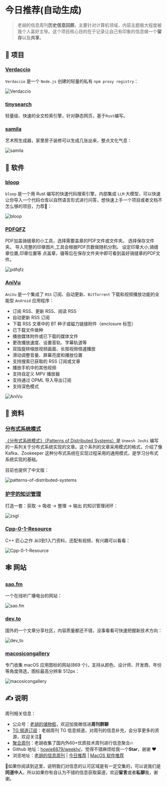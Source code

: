# 今日推荐(自动生成)

> 老胡的信息周刊**历史信息回顾**，主要针对计算机领域，内容主题极大程度被我个人喜好主导。这个项目核心目的在于记录让自己有印象的信息做一个**留存**以及**共享**。


## 🎯 项目 

### [Verdaccio](https://github.com/verdaccio/verdaccio)

`Verdaccio` 是一个 `Node.js` 创建的轻量的私有 `npm proxy registry`：

![Verdaccio](https://images-1252557999.file.myqcloud.com/uPic/CRinc4.jpg) 

### [tinysearch](https://github.com/tinysearch/tinysearch)

轻量级、快速的全文检索引擎，针对静态网页，基于`Rust`编写。 

### [samila](https://github.com/sepandhaghighi/samila)

艺术照生成器，家里房子装修可以生成几张出来，整点文化气息：

![samila](https://images-1252557999.file.myqcloud.com/uPic/pHS7Co.png) 

## 🤖 软件 

### [bloop](https://github.com/BloopAI/bloop)

`bloop` 是一个用 Rust 编写的快速代码搜索引擎，内部集成 `LLM` 大模型，可以快速让你导入一个代码仓库以自然语言形式进行问答，想快速上手一个项目或者文档不怎么够的项目，力荐👀：

![bloop](https://images-1252557999.file.myqcloud.com/uPic/bloop.jpg) 

### [PDFQFZ](https://github.com/flytkgl/PDFQFZ)

PDF加盖骑缝章的小工具，选择需要盖章的PDF文件或文件夹。 选择保存文件夹。 导入完整的印章图片,工具会根据PDF页数做随机分割。 设定印章大小,骑缝章位置,印章位置等 点盖章，骚等后在保存文件夹中即可看到盖好骑缝章的PDF文件。

![pdfqfz](https://images-1252557999.file.myqcloud.com/uPic/pdfqfz.jpg) 

### [AniVu](https://github.com/SkyD666/AniVu)

`AniVu` 是一个集成了 `RSS` 订阅、自动更新、`BitTorrent` 下载和视频播放功能的全能型 `Android` 应用程序：

- 订阅 RSS、更新 RSS、阅读 RSS
- 自动更新 RSS 订阅
- 下载 RSS 文章中的 BT 种子或磁力链接附件（enclosure 标签）
- 已下载文件做种
- 播放媒体附件或已下载的媒体文件
- 更改播放速度、设置音轨、字幕轨道等
- 双指旋转缩放视频画面、长按视频倍速播放
- 滑动调整音量、屏幕亮度和播放位置
- 支持搜索已获取的 RSS 订阅或文章
- 播放手机中的其他视频
- 支持自定义 MPV 播放器
- 支持通过 OPML 导入导出订阅
- 支持深色模式

![AniVu](https://images-1252557999.file.myqcloud.com/uPic/telegram-cloud-photo-size-1-4911250770779811003-y.jpg) 

## 👀 资料 

### [分布式系统模式](https://github.com/dreamhead/patterns-of-distributed-systems)

[《分布式系统模式》（Patterns of Distributed Systems）](https://martinfowler.com/articles/patterns-of-distributed-systems/)是 `Unmesh Joshi` 编写的一系列关于分布式系统实现的文章。这个系列的文章采用模式的格式，介绍了像 Kafka、Zookeeper 这种分布式系统在实现过程采用的通用模式，是学习分布式系统实现的基础。

目前也提供了中文版：

![patterns-of-distributed-systems](https://images-1252557999.file.myqcloud.com/uPic/ZlA2Zu.png) 

### [护宇的知识管理](https://www.yuque.com/huyuya/zsgl)

打造一套：获取 → 吸收 → 整理 → 输出 的知识管理闭环：

![zsgl](https://images-1252557999.file.myqcloud.com/uPic/zsgl.jpg) 

### [Cpp-0-1-Resource](https://github.com/AnkerLeng/Cpp-0-1-Resource)

C++ 匠心之作 从0到1入门资料，还配有视频，有兴趣可以看看：

![Cpp-0-1-Resource](https://images-1252557999.file.myqcloud.com/uPic/rM99nS.png) 

## 🕸 网站 

### [sao.fm](https://sao.fm/)

一个在线听广播电台的网站：

![sao.fm](https://images-1252557999.file.myqcloud.com/uPic/sao.fm.jpg) 

### [dev.to](https://dev.to/)

国外的一个文章分享社区，内容质量都还不错，没事看看可快速把握新技术方向：

![dev_to](https://images-1252557999.file.myqcloud.com/uPic/dev_to.png) 

### [macosicongallery](https://www.macosicongallery.com/)

专门收集 macOS 应用图标的网站(869 个)，支持从颜色、设计师、开发商、年份等角度筛选，图标最高分辨率 512px：

![macosicongallery](https://images-1252557999.file.myqcloud.com/uPic/macosicongallery.jpg) 

## ✍️ 说明

周刊相关信息：

- 公众号：[老胡的储物柜](https://images-1252557999.file.myqcloud.com/uPic/ETIbMe.jpg)，欢迎加我微信进**周刊群聊**
- [TG 频道订阅](https://t.me/howie_weekly)：老胡周刊 TG 信息频道，对周刊的信息补充，会分享更多的资源，欢迎关注👏
- [聚合周刊](https://www.fre321.com/weekly)：老胡收集了国内外60+优质技术周刊进行信息聚合🔥
- Github 地址：[howie6879/weekly/](https://github.com/howie6879/weekly/)，觉得不错麻烦给我一个**Star**，谢谢 ❤️
- 浏览地址：[老胡的信息周刊](https://weekly.howie6879.com) | [今日推荐](https://weekly.howie6879.com/recommend/index.html) | [MacOS 软件推荐](https://weekly.howie6879.com/soft/mac.html)

🙌如果你阅读到这里，说明我们对信息的认可区域是有一定交集的，可以说我们是**同道中人**，所以如果你有自认为不错的信息获取渠道，欢迎**留言**或者**私聊**我，谢谢。